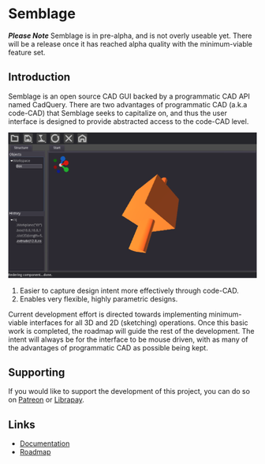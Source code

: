 # Semblage

***Please Note*** Semblage is in pre-alpha, and is not overly useable yet. There will be a release once it has reached alpha quality with the minimum-viable feature set.

## Introduction

Semblage is an open source CAD GUI backed by a programmatic CAD API named CadQuery. There are two advantages of programmatic CAD (a.k.a code-CAD) that Semblage seeks to capitalize on, and thus the user interface is designed to provide abstracted access to the code-CAD level.

![Semblage screenshot](https://raw.githubusercontent.com/7BIndustries/Semblage/master/docs/about/_static/Semblage_Pre_Alpha_Screenshot_01_Full.png)

1. Easier to capture design intent more effectively through code-CAD.
2. Enables very flexible, highly parametric designs.

Current development effort is directed towards implementing minimum-viable interfaces for all 3D and 2D (sketching) operations. Once this basic work is completed, the roadmap will guide the rest of the development. The intent will always be for the interface to be mouse driven, with as many of the advantages of programmatic CAD as possible being kept.

## Supporting

If you would like to support the development of this project, you can do so on [Patreon](https://www.patreon.com/jmwright) or [Librapay](https://liberapay.com/jmwright/).

## Links

* [Documentation](https://readthedocs.org/dashboard/semblage/domains/)
* [Roadmap](https://semblage.7bindustries.com/en/latest/about/roadmap/)
